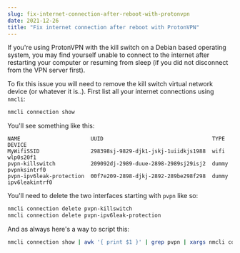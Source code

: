 ```yaml
---
slug: fix-internet-connection-after-reboot-with-protonvpn
date: 2021-12-26
title: "Fix internet connection after reboot with ProtonVPN"
---
```


If you're using ProtonVPN with the kill switch on a Debian based operating
system, you may find yourself unable to connect to the internet after restarting
your computer or resuming from sleep (if you did not disconnect from the VPN
server first).

To fix this issue you will need to remove the kill switch virtual network device
(or whatever it is..). First list all your internet connections using `nmcli`:

```bash
nmcli connection show
```

You'll see something like this:

```
NAME                      UUID                                  TYPE   DEVICE
MyWifiSSID                298398sj-9829-djk1-jskj-1uiidkjs1988  wifi   wlp0s20f1
pvpn-killswitch           209092dj-2989-duue-2898-2989sj29isj2  dummy  pvpnksintrf0
pvpn-ipv6leak-protection  00f7e209-2898-djkj-2892-289be298f298  dummy  ipv6leakintrf0
```

You'll need to delete the two interfaces starting with `pvpn` like so:

```bash
nmcli connection delete pvpn-killswitch
nmcli connection delete pvpn-ipv6leak-protection
```

And as always here's a way to script this:

```bash
nmcli connection show | awk '{ print $1 }' | grep pvpn | xargs nmcli connection delete
```
